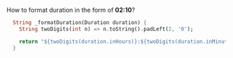 How to format duration in the form of **02:10**?

``` dart
  String _formatDuration(Duration duration) {
    String twoDigits(int n) => n.toString().padLeft(2, '0');

    return "${twoDigits(duration.inHours)}:${twoDigits(duration.inMinutes.remainder(60))}";
  }
```